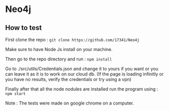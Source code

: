 # Neo4j
## How to test
First clone the repo : ```git clone https://github.com/17341/Neo4j```

Make sure to have Node Js install on your machine.

Then go to the repo directory and run :  ```npm install```

Go to ./src/utils/Credentials.json and change it to yours if you want or you can leave it as it is to work on our cloud db. (If the page is loading infinitly or you have no results, verify the credentials or try using a vpn)

Finally after that all the node nodules are installed run the program using : ```npm start ```

Note : The tests were made on google chrome on a computer.